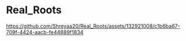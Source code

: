 ﻿# Real_Roots

https://github.com/Shreyaa20/Real_Roots/assets/132921008/c1b6ba67-709f-4424-aacb-fe44889f1834



